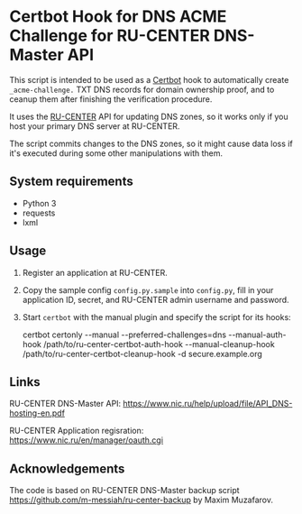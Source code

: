 # Certbot Hook for DNS ACME Challenge for RU-CENTER DNS-Master API

This script is intended to be used as a [Certbot](https://certbot.eff.org/) hook
to automatically create `_acme-challenge.` TXT DNS records for domain ownership
proof, and to ceanup them after finishing the verification procedure.

It uses the [RU-CENTER](https://www.nic.ru) API for updating DNS zones, so
it works only if you host your primary DNS server at RU-CENTER.

The script commits changes to the DNS zones, so it might cause data loss if
it's executed during some other manipulations with them.

## System requirements

* Python 3
* requests
* lxml

## Usage

1. Register an application at RU-CENTER.
2. Copy the sample config `config.py.sample` into `config.py`, fill in your
   application ID, secret, and RU-CENTER admin username and password.
3. Start `certbot` with the manual plugin and specify the script for its hooks:

    certbot  certonly --manual --preferred-challenges=dns --manual-auth-hook /path/to/ru-center-certbot-auth-hook --manual-cleanup-hook /path/to/ru-center-certbot-cleanup-hook -d secure.example.org

## Links

RU-CENTER DNS-Master API: <https://www.nic.ru/help/upload/file/API_DNS-hosting-en.pdf>

RU-CENTER Application regisration: <https://www.nic.ru/en/manager/oauth.cgi>

## Acknowledgements

The code is based on RU-CENTER DNS-Master backup script <https://github.com/m-messiah/ru-center-backup>
by Maxim Muzafarov.
